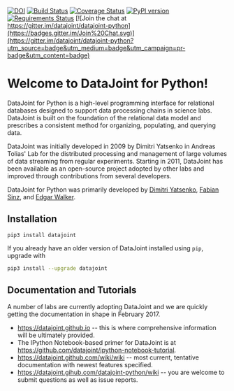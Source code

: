 [![DOI](https://zenodo.org/badge/16774/datajoint/datajoint-python.svg)](https://zenodo.org/badge/latestdoi/16774/datajoint/datajoint-python)
[![Build Status](https://travis-ci.org/eywalker/datajoint-python.svg?branch=master)](https://travis-ci.org/eywalker/datajoint-python)
[![Coverage Status](https://coveralls.io/repos/datajoint/datajoint-python/badge.svg?branch=master&service=github)](https://coveralls.io/github/datajoint/datajoint-python?branch=master)
[![PyPI version](https://badge.fury.io/py/datajoint.svg)](http://badge.fury.io/py/datajoint)
[![Requirements Status](https://requires.io/github/datajoint/datajoint-python/requirements.svg?branch=master)](https://requires.io/github/datajoint/datajoint-python/requirements/?branch=master)
[![Join the chat at https://gitter.im/datajoint/datajoint-python](https://badges.gitter.im/Join%20Chat.svg)](https://gitter.im/datajoint/datajoint-python?utm_source=badge&utm_medium=badge&utm_campaign=pr-badge&utm_content=badge)

# Welcome to DataJoint for Python!
DataJoint for Python is a high-level programming interface for relational databases designed to support data processing chains in science labs. DataJoint is built on the foundation of the relational data model and prescribes a consistent method for organizing, populating, and querying data.

DataJoint was initially developed in 2009 by Dimitri Yatsenko in Andreas Tolias' Lab for the distributed processing and management of large volumes of data streaming from regular experiments. Starting in 2011, DataJoint has been available as an open-source project adopted by other labs and improved through contributions from several developers.

DataJoint for Python was primarily developed by [Dimitri Yatsenko](https://github.com/dimitri-yatsenko), [Fabian Sinz](https://github.com/fabiansinz), and [Edgar Walker](https://github.com/eywalker).

## Installation
```
pip3 install datajoint
```

If you already have an older version of DataJoint installed using `pip`, upgrade with
```bash
pip3 install --upgrade datajoint
```

## Documentation and Tutorials
A number of labs are currently adopting DataJoint and we are quickly getting the documentation in shape in February 2017.

* https://datajoint.github.io -- this is where comprehensive information will be ultimately provided.
* The IPython Notebook-based primer for DataJoint is at https://github.com/datajoint/ipython-notebook-tutorial. 
* https://datajoint.github.com/wiki/wiki -- most current, tentative documentation with newest features specified.
* https://datajoint.gihub.com/datajoint-python/wiki  -- you are welcome to submit questions as well as issue reports.
